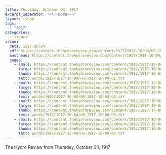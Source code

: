 ```yaml
---
title: Thursday, October 04, 1917
excerpt_separator: "<!--more-->"
layout: issue
tags:
  - "1917"
categories:
  - issues
issue:
  date: 1917-10-04
  pdf: https://content.thehydroreview.com/content/1917/1917-10-04/HR-1917-10-04.pdf
  masthead: https://content.thehydroreview.com/content/1917/1917-10-04/masthead/HR-1917-10-04.jpg
  pages:
    - small: https://content.thehydroreview.com/content/1917/1917-10-04/small/HR-1917-10-04-01.jpg
      large: https://content.thehydroreview.com/content/1917/1917-10-04/large/HR-1917-10-04-01.jpg
      thumb: https://content.thehydroreview.com/content/1917/1917-10-04/thumbnails/HR-1917-10-04-01.jpg
      text: words/1917/1917-10-04/HR-1917-10-04-01.txt
    - small: https://content.thehydroreview.com/content/1917/1917-10-04/small/HR-1917-10-04-02.jpg
      large: https://content.thehydroreview.com/content/1917/1917-10-04/large/HR-1917-10-04-02.jpg
      thumb: https://content.thehydroreview.com/content/1917/1917-10-04/thumbnails/HR-1917-10-04-02.jpg
      text: words/1917/1917-10-04/HR-1917-10-04-02.txt
    - small: https://content.thehydroreview.com/content/1917/1917-10-04/small/HR-1917-10-04-03.jpg
      large: https://content.thehydroreview.com/content/1917/1917-10-04/large/HR-1917-10-04-03.jpg
      thumb: https://content.thehydroreview.com/content/1917/1917-10-04/thumbnails/HR-1917-10-04-03.jpg
      text: words/1917/1917-10-04/HR-1917-10-04-03.txt
    - small: https://content.thehydroreview.com/content/1917/1917-10-04/small/HR-1917-10-04-04.jpg
      large: https://content.thehydroreview.com/content/1917/1917-10-04/large/HR-1917-10-04-04.jpg
      thumb: https://content.thehydroreview.com/content/1917/1917-10-04/thumbnails/HR-1917-10-04-04.jpg
      text: words/1917/1917-10-04/HR-1917-10-04-04.txt
---
```


The Hydro Review from Thursday, October 04, 1917

<!--more-->

